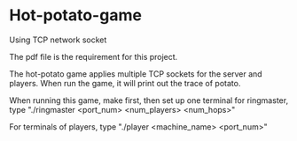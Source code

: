# Hot-potato-game
Using TCP network socket 

The pdf file is the requirement for this project.

The hot-potato game applies multiple TCP sockets for the server and players. When run the game, it will print out the trace of potato.

When running this game, make first, then set up one terminal for ringmaster, type "./ringmaster <port_num> <num_players> <num_hops>" 

For terminals of players, type "./player <machine_name> <port_num>"
